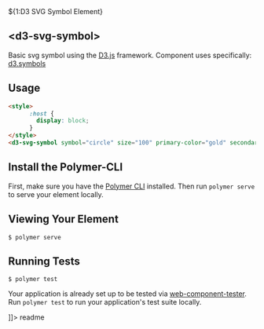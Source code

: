 <snippet>
  <content><![CDATA[

# ${1:D3 SVG Symbol Element}

## \<d3-svg-symbol\>

Basic svg symbol using the [D3.js](https://d3js.org/) framework. Component uses specifically: [d3.symbols](https://github.com/d3/d3/blob/master/API.md#symbols)

## Usage
<!--
```
<custom-element-demo>
  <template>
    <link rel="import" href="d3-svg-symbol.html">
    <next-code-block></next-code-block>
  </template>
</custom-element-demo>
```
-->
```html
<style>
      :host {
        display: block;
      }
</style>
<d3-svg-symbol symbol="circle" size="100" primary-color="gold" secondary-color="aqua" bounce color-toggle on-click></d3-svg-symbol>
```


## Install the Polymer-CLI

First, make sure you have the [Polymer CLI](https://www.npmjs.com/package/polymer-cli) installed. Then run `polymer serve` to serve your element locally.

## Viewing Your Element

```
$ polymer serve
```

## Running Tests

```
$ polymer test
```

Your application is already set up to be tested via [web-component-tester](https://github.com/Polymer/web-component-tester). Run `polymer test` to run your application's test suite locally.

]]></content>
  <tabTrigger>readme</tabTrigger>
</snippet>
